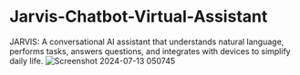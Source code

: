 # Jarvis-Chatbot-Virtual-Assistant
JARVIS: A conversational AI assistant that understands natural language, performs tasks, answers questions, and integrates with devices to simplify daily life.
![Screenshot 2024-07-13 050745](https://github.com/user-attachments/assets/58264557-78c6-47f4-85d2-232bab72efa8)
